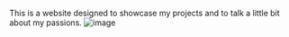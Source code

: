 This is a website designed to showcase my projects and to talk a little bit about my passions.
![image](https://github.com/user-attachments/assets/faf068c3-ed55-4c70-8b40-10b923da205b)
